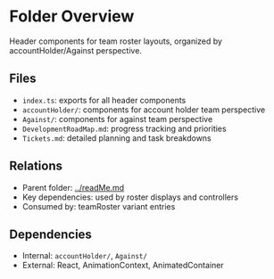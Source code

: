 # Folder Overview

Header components for team roster layouts, organized by accountHolder/Against perspective.

## Files

- `index.ts`: exports for all header components
- `accountHolder/`: components for account holder team perspective
- `Against/`: components for against team perspective
- `DevelopmentRoadMap.md`: progress tracking and priorities
- `Tickets.md`: detailed planning and task breakdowns

## Relations

- Parent folder: [../readMe.md](../readMe.md)
- Key dependencies: used by roster displays and controllers
- Consumed by: teamRoster variant entries

## Dependencies

- Internal: `accountHolder/`, `Against/`
- External: React, AnimationContext, AnimatedContainer
